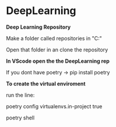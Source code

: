 # DeepLearning
**Deep Learning Repository**

Make a folder called repositories in "C:\"

Open that folder in an clone the repository


**In VScode open the the DeepLearning rep**

If you dont have poetry -> pip install poetry


**To create the virtual enviroment**

run the line:

poetry config virtualenvs.in-project true

poetry shell
